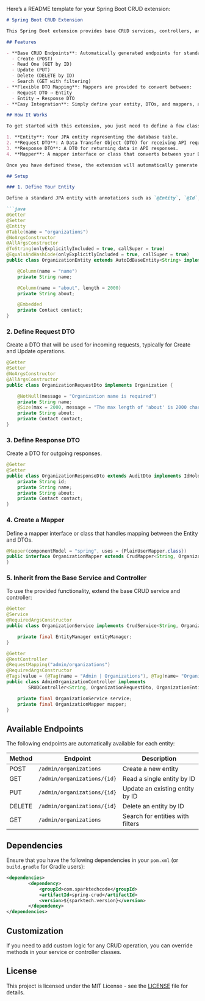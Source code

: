 Here’s a README template for your Spring Boot CRUD extension:

```markdown
# Spring Boot CRUD Extension

This Spring Boot extension provides base CRUD services, controllers, and mappers to speed up the implementation of CRUD endpoints for your entities. By leveraging this extension, you can automatically generate endpoints for **Create**, **Read One**, **Update**, **Delete**, and **Search** operations with minimal setup.

## Features

- **Base CRUD Endpoints**: Automatically generated endpoints for standard CRUD operations:
  - Create (POST)
  - Read One (GET by ID)
  - Update (PUT)
  - Delete (DELETE by ID)
  - Search (GET with filtering)
- **Flexible DTO Mapping**: Mappers are provided to convert between:
  - Request DTO → Entity
  - Entity → Response DTO
- **Easy Integration**: Simply define your entity, DTOs, and mappers, and the extension takes care of the rest.

## How It Works

To get started with this extension, you just need to define a few classes for each of your entities:

1. **Entity**: Your JPA entity representing the database table.
2. **Request DTO**: A Data Transfer Object (DTO) for receiving API requests.
3. **Response DTO**: A DTO for returning data in API responses.
4. **Mapper**: A mapper interface or class that converts between your Entity and DTOs.

Once you have defined these, the extension will automatically generate the required endpoints and map data accordingly.

## Setup

### 1. Define Your Entity

Define a standard JPA entity with annotations such as `@Entity`, `@Id`, etc.

```java
@Getter
@Setter
@Entity
@Table(name = "organizations")
@NoArgsConstructor
@AllArgsConstructor
@ToString(onlyExplicitlyIncluded = true, callSuper = true)
@EqualsAndHashCode(onlyExplicitlyIncluded = true, callSuper = true)
public class OrganizationEntity extends AutoIdBaseEntity<String> implements Organization {

    @Column(name = "name")
    private String name;

    @Column(name = "about", length = 2000)
    private String about;

    @Embedded
    private Contact contact;
}
```

### 2. Define Request DTO

Create a DTO that will be used for incoming requests, typically for Create and Update operations.

```java
@Getter
@Setter
@NoArgsConstructor
@AllArgsConstructor
public class OrganizationRequestDto implements Organization {

    @NotNull(message = "Organization name is required")
    private String name;
    @Size(max = 2000, message = "The max length of 'about' is 2000 chars")
    private String about;
    private Contact contact;
}
```

### 3. Define Response DTO

Create a DTO for outgoing responses.

```java
@Getter
@Setter
public class OrganizationResponseDto extends AuditDto implements IdHolder<String>, Organization {
    private String id;
    private String name;
    private String about;
    private Contact contact;
}
```

### 4. Create a Mapper

Define a mapper interface or class that handles mapping between the Entity and DTOs.

```java
@Mapper(componentModel = "spring", uses = {PlainUserMapper.class})
public interface OrganizationMapper extends CrudMapper<String, OrganizationRequestDto, OrganizationEntity, OrganizationResponseDto>, Organization {
}
```

### 5. Inherit from the Base Service and Controller

To use the provided functionality, extend the base CRUD service and controller:

```java
@Getter
@Service
@RequiredArgsConstructor
public class OrganizationService implements CrudService<String, OrganizationEntity>, Organization {

    private final EntityManager entityManager;
}

@Getter
@RestController
@RequestMapping("admin/organizations")
@RequiredArgsConstructor
@Tags(value = {@Tag(name = "Admin | Organizations"), @Tag(name= "OrganizationWithAdmin")})
public class AdminOrganizationController implements
        SRUDController<String, OrganizationRequestDto, OrganizationEntity, OrganizationResponseDto>, Organization {

    private final OrganizationService service;
    private final OrganizationMapper mapper;
}
```

## Available Endpoints

The following endpoints are automatically available for each entity:

| Method | Endpoint              | Description                         |
|--------|-----------------------|-------------------------------------|
| POST   | `/admin/organizations`           | Create a new entity                 |
| GET    | `/admin/organizations/{id}`      | Read a single entity by ID          |
| PUT    | `/admin/organizations/{id}`      | Update an existing entity by ID     |
| DELETE | `/admin/organizations/{id}`      | Delete an entity by ID              |
| GET    | `/admin/organizations`    | Search for entities with filters    |

## Dependencies

Ensure that you have the following dependencies in your `pom.xml` (or `build.gradle` for Gradle users):

```xml
<dependencies>
		<dependency>
			<groupId>com.sparktechcode</groupId>
			<artifactId>spring-crud</artifactId>
			<version>${sparktech.version}</version>
		</dependency>
</dependencies>
```

## Customization

If you need to add custom logic for any CRUD operation, you can override methods in your service or controller classes. 

## License

This project is licensed under the MIT License - see the [LICENSE](LICENSE) file for details.
